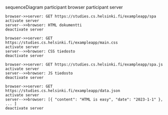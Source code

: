 sequenceDiagram
    participant browser
    participant server
    
    browser->>server: GET https://studies.cs.helsinki.fi/exampleapp/spa
    activate server
    server-->>browser: HTML dokumentti
    deactivate server
    
    browser->>server: GET https://studies.cs.helsinki.fi/exampleapp/main.css
    activate server
    server-->>browser: CSS tiedosto
    deactivate server
    
    browser->>server: GET https://studies.cs.helsinki.fi/exampleapp/spa.js
    activate server
    server-->>browser: JS tiedosto
    deactivate server
    
    browser->>server: GET https://studies.cs.helsinki.fi/exampleapp/data.json
    activate server
    server-->>browser: [{ "content": "HTML is easy", "date": "2023-1-1" }, ... ]
    deactivate server    
